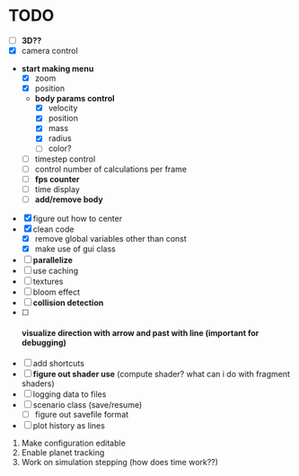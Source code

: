 # TODO
- [ ] **3D??**
- [X] camera control
- **start making menu**
    - [X] zoom
    - [X] position
    - **body params control**
      - [X] velocity
      - [X] position
      - [X] mass
      - [X] radius
      - [ ] color?
    - [ ] timestep control
    - [ ] control number of calculations per frame
    - [ ] **fps counter**
    - [ ] time display
    - [ ] **add/remove body**

- [X] figure out how to center
- [X] clean code
  - [X] remove global variables other than const
  - [X] make use of gui class
- [ ] **parallelize**
- [ ] use caching
- [ ] textures
- [ ] bloom effect
- [ ] **collision detection**
- [ ] #### **visualize direction with arrow and past with line** (important for debugging)
- [ ] add shortcuts
- [ ] **figure out shader use** (compute shader? what can i do with fragment shaders)
- [ ] logging data to files
- [ ] scenario class (save/resume)
  - [ ] figure out savefile format
- [ ] plot history as lines

1. Make configuration editable
2. Enable planet tracking
3. Work on simulation stepping (how does time work??)
